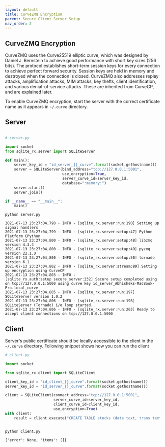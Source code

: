 ```yaml
---
layout: default
title: CurveZMQ Encryption
parent: Secure Client Server Setup
nav_order: 2
---
```


## CurveZMQ Encryption
CurveZMQ uses the Curve25519 elliptic curve, which was designed by Daniel J. Bernstein to achieve good performance with short key sizes (256 bits). The protocol establishes short-term session keys for every connection to achieve perfect forward security. Session keys are held in memory and destroyed when the connection is closed. CurveZMQ also addresses replay attacks, amplification attacks, MIM attacks, key thefts, client identification, and various denial-of-service attacks. These are inherited from CurveCP, and are explained later.

To enable CurveZMQ encryption, start the server with the correct certificate name as it appears in `~/.curve` directory. 

## Server

```python

# server.py

import socket
from sqlite_rx.server import SQLiteServer

def main():
    server_key_id = "id_server_{}_curve".format(socket.gethostname())
    server = SQLiteServer(bind_address="tcp://127.0.0.1:5001",
                          use_encryption=True,
                          server_curve_id=server_key_id,
                          database=":memory:")
    server.start()
    server.join()

if __name__ == "__main__":
    main()

````

```text
python server.py 

2021-07-13 23:27:04,798 - INFO - [sqlite_rx.server:run:190] Setting up signal handlers
2021-07-13 23:27:04,799 - INFO - [sqlite_rx.server:setup:47] Python Platform CPython
2021-07-13 23:27:04,800 - INFO - [sqlite_rx.server:setup:48] libzmq version 4.3.4
2021-07-13 23:27:04,800 - INFO - [sqlite_rx.server:setup:49] pyzmq version 22.1.0
2021-07-13 23:27:04,800 - INFO - [sqlite_rx.server:setup:50] tornado version 6.1
2021-07-13 23:27:04,802 - INFO - [sqlite_rx.server:stream:89] Setting up encryption using CurveCP
2021-07-13 23:27:04,803 - INFO - [sqlite_rx.auth:setup_secure_server:232] Secure setup completed using on tcp://127.0.0.1:5000 using curve key id_server_Abhisheks-MacBook-Pro.local_curve
2021-07-13 23:27:04,805 - INFO - [sqlite_rx.server:run:197] SQLiteServer version 1.0.2
2021-07-13 23:27:04,806 - INFO - [sqlite_rx.server:run:198] SQLiteServer (Tornado) i/o loop started..
2021-07-13 23:27:04,806 - INFO - [sqlite_rx.server:run:203] Ready to accept client connections on tcp://127.0.0.1:5000

```

## Client

Server's public certificate should be locally accessible to the client in the `~/.curve` directory. Following snippet shows how you can run the client


```python
# client.py

import socket

from sqlite_rx.client import SQLiteClient

client_key_id = "id_client_{}_curve".format(socket.gethostname())
server_key_id = "id_server_{}_curve".format(socket.gethostname())

client = SQLiteClient(connect_address="tcp://127.0.0.1:5001",
                      server_curve_id=server_key_id,
                      client_curve_id=client_key_id,
                      use_encryption=True)
with client:
    result = client.execute("CREATE TABLE stocks (date text, trans text, symbol text, qty real, price real)")

```

```text

python client.py

{'error': None, 'items': []}


```





